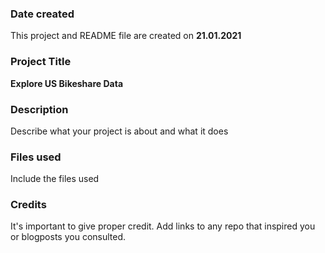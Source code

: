 ### Date created
This project and README file are created on **21.01.2021**

### Project Title
**Explore US Bikeshare Data**

### Description
Describe what your project is about and what it does

### Files used
Include the files used

### Credits
It's important to give proper credit. Add links to any repo that inspired you or blogposts you consulted.
